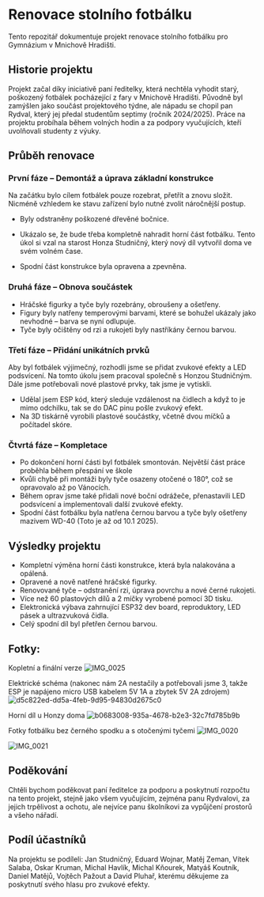 # Renovace stolního fotbálku

Tento repozitář dokumentuje projekt renovace stolního fotbálku pro Gymnázium v Mnichově Hradišti.

## Historie projektu

Projekt začal díky iniciativě paní ředitelky, která nechtěla vyhodit starý, poškozený fotbálek pocházející z fary v Mnichově Hradišti. Původně byl zamýšlen jako součást projektového týdne, ale nápadu se chopil pan Rydval, který jej předal studentům septimy (ročník 2024/2025). Práce na projektu probíhala během volných hodin a za podpory vyučujících, kteří uvolňovali studenty z výuky.

## Průběh renovace

### **První fáze – Demontáž a úprava základní konstrukce**
Na začátku bylo cílem fotbálek pouze rozebrat, přetřít a znovu složit. Nicméně vzhledem ke stavu zařízení bylo nutné zvolit náročnější postup. 
- Byly odstraněny poškozené dřevěné bočnice.

- Ukázalo se, že bude třeba kompletně nahradit horní část fotbálku. Tento úkol si vzal na starost Honza Studničný, který nový díl vytvořil doma ve svém volném čase.
- Spodní část konstrukce byla opravena a zpevněna.

### **Druhá fáze – Obnova součástek**
- Hráčské figurky a tyče byly rozebrány, obroušeny a ošetřeny.
- Figury byly natřeny temperovými barvami, které se bohužel ukázaly jako nevhodné – barva se nyní odlupuje.
- Tyče byly očištěny od rzi a rukojeti byly nastříkány černou barvou.

### **Třetí fáze – Přidání unikátních prvků**
Aby byl fotbálek výjimečný, rozhodli jsme se přidat zvukové efekty a LED podsvícení. Na tomto úkolu jsem pracoval společně s Honzou Studničným. Dále jsme potřebovali nové plastové prvky, tak jsme je vytiskli. 
- Udělal jsem ESP kód, který sleduje vzdálenost na čidlech a když to je mimo odchilku, tak se do DAC pinu pošle zvukový efekt. 
- Na 3D tiskárně vyrobili plastové součástky, včetně dvou míčků a počítadel skóre.

### **Čtvrtá fáze – Kompletace**
- Po dokončení horní části byl fotbálek smontován. Největší část práce proběhla během přespání ve škole
- Kvůli chybě při montáži byly tyče osazeny otočené o 180°, což se opravovalo až po Vánocích. 
- Během oprav jsme také přidali nové boční odrážeče, přenastavili LED podsvícení a implementovali další zvukové efekty.
- Spodní část fotbálku byla natřena černou barvou a tyče byly ošetřeny mazivem WD-40 (Toto je až od 10.1 2025).

## Výsledky projektu

- Kompletní výměna horní části konstrukce, která byla nalakována a opálená.
- Opravené a nově natřené hráčské figurky.
- Renovované tyče – odstranění rzi, úprava povrchu a nové černé rukojeti.
- Více než 60 plastových dílů a 2 míčky vyrobené pomocí 3D tisku.
- Elektronická výbava zahrnující ESP32 dev board, reproduktory, LED pásek a ultrazvuková čidla.
- Celý spodní díl byl přetřen černou barvou.

## Fotky: 

Kopletní a finální verze
![IMG_0025](https://github.com/user-attachments/assets/a582bf9a-bcae-48f2-96ae-9f7d5a8268c4)

Elektrické schéma (nakonec nám 2A nestačily a potřebovali jsme 3, takže ESP je napájeno micro USB kabelem 5V 1A a zbytek 5V 2A zdrojem)
![d5c822ed-dd5a-4feb-9d95-94830d2675c0](https://github.com/user-attachments/assets/ffdab394-dde5-4fc5-9838-746097248584)

Horní díl u Honzy doma
![b0683008-935a-4678-b2e3-32c7fd785b9b](https://github.com/user-attachments/assets/676f01e9-f48f-4127-b663-1b1811d4ab36)

Fotky fotbálku bez černého spodku a s otočenými tyčemi
![IMG_0020](https://github.com/user-attachments/assets/18321c85-11e2-4967-a8c5-30ecb99e5834)

![IMG_0021](https://github.com/user-attachments/assets/d8b95602-f166-4aca-8741-7538ea89bc55)

## Poděkování

Chtěli bychom poděkovat paní ředitelce za podporu a poskytnutí rozpočtu na tento projekt, stejně jako všem vyučujícím, zejména panu Rydvalovi, za jejich trpělivost a ochotu, ale nejvíce panu školníkovi za vypůjčení prostorů a všeho nářadí.

## Podíl účastníků
Na projektu se podíleli: Jan Studničný, Eduard Wojnar, Matěj Zeman, Vítek Salaba, Oskar Kruman, Michal Havlík, Michal Kňourek, Matyáš Koutník, Daniel Matějů, Vojtěch Pažout a David Pluhař, kterému děkujeme za poskytnutí svého hlasu pro zvukové efekty.
